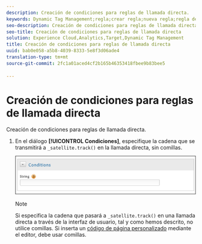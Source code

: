 ```yaml
---
description: Creación de condiciones para reglas de llamada directa.
keywords: Dynamic Tag Management;regla;crear regla;nueva regla;regla de llamada directa
seo-description: Creación de condiciones para reglas de llamada directa.
seo-title: Creación de condiciones para reglas de llamada directa
solution: Experience Cloud,Analytics,Target,Dynamic Tag Management
title: Creación de condiciones para reglas de llamada directa
uuid: bab0e058-a5b8-4039-8333-5e8f3d06ade4
translation-type: tm+mt
source-git-commit: 2fc1a01aced4cf2b165b46353418fbee9b83bee5

---
```



# Creación de condiciones para reglas de llamada directa

Creación de condiciones para reglas de llamada directa.

1. En el diálogo **[!UICONTROL Condiciones]**, especifique la cadena que se transmitirá a `_satellite.track()` en la llamada directa, sin comillas.

   ![](assets/conditions-direct-call.png)

   >[!NOTE]
   >
   >Si especifica la cadena que pasará a `_satellite.track()` en una llamada directa a través de la interfaz de usuario, tal y como hemos descrito, no utilice comillas. Si inserta un [código de página personalizado](/help/implement/c-implement-with-dtm/c-aa-tool/customize-page-code.md) mediante el editor, debe usar comillas.

